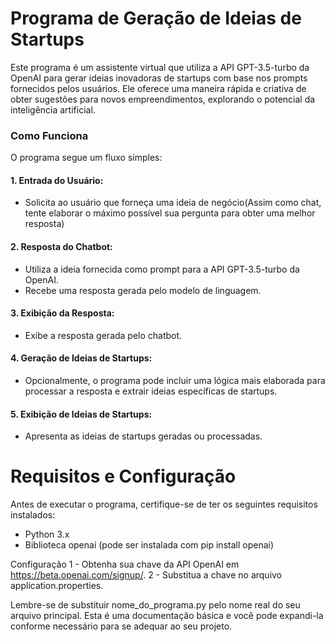 # Programa de Geração de Ideias de Startups

Este programa é um assistente virtual que utiliza a API GPT-3.5-turbo da OpenAI para gerar ideias inovadoras de startups com base nos prompts fornecidos pelos usuários. Ele oferece uma maneira rápida e criativa de obter sugestões para novos empreendimentos, explorando o potencial da inteligência artificial.

### Como Funciona

O programa segue um fluxo simples:

#### 1. Entrada do Usuário:

  - Solicita ao usuário que forneça uma ideia de negócio(Assim como chat, tente elaborar o máximo possível sua pergunta para obter uma melhor resposta)
    
#### 2. Resposta do Chatbot:

  - Utiliza a ideia fornecida como prompt para a API GPT-3.5-turbo da OpenAI.
  - Recebe uma resposta gerada pelo modelo de linguagem.

#### 3. Exibição da Resposta:

  - Exibe a resposta gerada pelo chatbot.
   
#### 4. Geração de Ideias de Startups:

  - Opcionalmente, o programa pode incluir uma lógica mais elaborada para processar a resposta e extrair ideias específicas de startups.
    
#### 5. Exibição de Ideias de Startups:

  - Apresenta as ideias de startups geradas ou processadas.

# Requisitos e Configuração
Antes de executar o programa, certifique-se de ter os seguintes requisitos instalados:

- Python 3.x
- Biblioteca openai (pode ser instalada com pip install openai)

Configuração
1 - Obtenha sua chave da API OpenAI em https://beta.openai.com/signup/.
2 - Substitua a chave no arquivo application.properties.



Lembre-se de substituir nome_do_programa.py pelo nome real do seu arquivo principal. Esta é uma documentação básica e você pode expandi-la conforme necessário para se adequar ao seu projeto.




